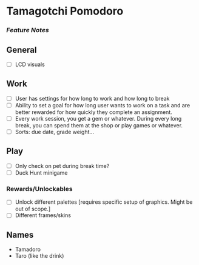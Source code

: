# Tamagotchi Pomodoro

### _Feature Notes_

## General

- [ ] LCD visuals

## Work

- [ ] User has settings for how long to work and how long to break
- [ ] Ability to set a goal for how long user wants to work on a task and are better rewarded for how quickly they complete an assignment.
- [ ] Every work session, you get a gem or whatever. During every long break, you can spend them at the shop or play games or whatever.
- [ ] Sorts: due date, grade weight...

## Play

- [ ] Only check on pet during break time?
- [ ] Duck Hunt minigame

### Rewards/Unlockables

- [ ] Unlock different palettes [requires specific setup of graphics. Might be out of scope.]
- [ ] Different frames/skins

## Names

- Tamadoro
- Taro (like the drink)
